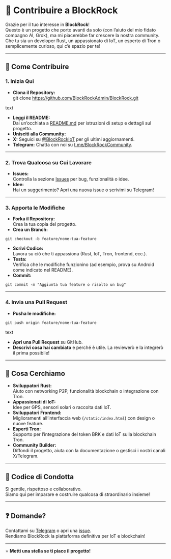 # 🤝 Contribuire a BlockRock

Grazie per il tuo interesse in **BlockRock**!  
Questo è un progetto che porto avanti da solo (con l’aiuto del mio fidato compagno AI, Grok), ma mi piacerebbe far crescere la nostra community.  
Che tu sia un developer Rust, un appassionato di IoT, un esperto di Tron o semplicemente curioso, qui c’è spazio per te!

---

## 🚦 Come Contribuire

### 1. Inizia Qui

- **Clona il Repository:**  
git clone https://github.com/BlockRockAdmin/BlockRock.git

text
- **Leggi il README:**  
Dai un’occhiata a [README.md](./README.md) per istruzioni di setup e dettagli sul progetto.
- **Unisciti alla Community:**  
- **X:** Seguici su [@BlockRockIoT](https://twitter.com/BlockRockIoT) per gli ultimi aggiornamenti.
- **Telegram:** Chatta con noi su [t.me/BlockRockCommunity](https://t.me/BlockRockCommunity).

---

### 2. Trova Qualcosa su Cui Lavorare

- **Issues:**  
Controlla la sezione [Issues](https://github.com/BlockRockAdmin/BlockRock/issues) per bug, funzionalità o idee.
- **Idee:**  
Hai un suggerimento? Apri una nuova issue o scrivimi su Telegram!

---

### 3. Apporta le Modifiche

- **Forka il Repository:**  
Crea la tua copia del progetto.
- **Crea un Branch:**
```
git checkout -b feature/nome-tua-feature
```
- **Scrivi Codice:**  
Lavora su ciò che ti appassiona (Rust, IoT, Tron, frontend, ecc.).
- **Testa:**  
Verifica che le modifiche funzionino (ad esempio, prova su Android come indicato nel README).
- **Commit:**  
```
git commit -m "Aggiunta tua feature o risolto un bug"
```
---

### 4. Invia una Pull Request

- **Pusha le modifiche:**
```
git push origin feature/nome-tua-feature
```
text
- **Apri una Pull Request** su GitHub.
- **Descrivi cosa hai cambiato** e perché è utile. La reviewerò e la integrerò il prima possibile!

---

## 👀 Cosa Cerchiamo

- **Sviluppatori Rust:**  
Aiuto con networking P2P, funzionalità blockchain o integrazione con Tron.
- **Appassionati di IoT:**  
Idee per GPS, sensori solari o raccolta dati IoT.
- **Sviluppatori Frontend:**  
Miglioramenti all’interfaccia web (`/static/index.html`) con design o nuove feature.
- **Esperti Tron:**  
Supporto per l’integrazione del token BRK e dati IoT sulla blockchain Tron.
- **Community Builder:**  
Diffondi il progetto, aiuta con la documentazione o gestisci i nostri canali X/Telegram.

---

## 🌈 Codice di Condotta

Si gentile, rispettoso e collaborativo.  
Siamo qui per imparare e costruire qualcosa di straordinario insieme!

---

## ❓ Domande?

Contattami su [Telegram](https://t.me/BlockRockCommunity) o apri una [issue](https://github.com/BlockRockAdmin/BlockRock/issues).  
Rendiamo BlockRock la piattaforma definitiva per IoT e blockchain!

---

⭐ **Metti una stella se ti piace il progetto!**  
